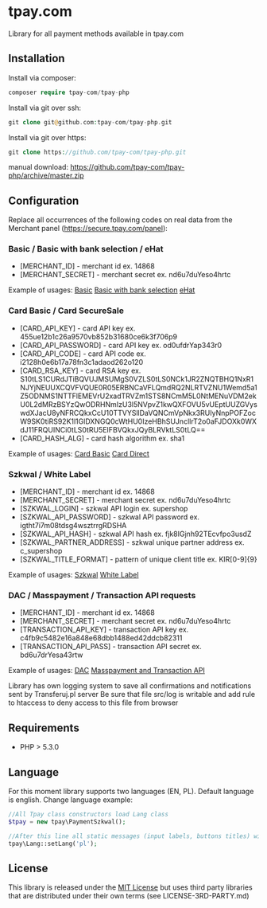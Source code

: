 # tpay.com

Library for all payment methods available in tpay.com

## Installation

Install via composer:
```php
composer require tpay-com/tpay-php
```
Install via git over ssh:
```php
git clone git@github.com:tpay-com/tpay-php.git
```

Install via git over https:
```php
git clone https://github.com/tpay-com/tpay-php.git
```
manual download:
https://github.com/tpay-com/tpay-php/archive/master.zip

## Configuration

Replace all occurrences of the following codes on real data from the Merchant panel (https://secure.tpay.com/panel):

### Basic / Basic with bank selection / eHat 

  * [MERCHANT_ID] - merchant id ex. 14868
  * [MERCHANT_SECRET] - merchant secret ex. nd6u7duYeso4hrtc
  
   Example of usages: [Basic](examples/basic.php) [Basic with bank selection](examples/basicBankSelection.php) [eHat](examples/basicEhat.php)
  
### Card Basic / Card SecureSale

  * [CARD_API_KEY] - card API key ex. 455ue12b1c26a9570vb852b31680ce6k3f706p9
  * [CARD_API_PASSWORD] - card API key ex. od0ufdrYap343r0
  * [CARD_API_CODE] - card API code ex. i2128h0e6b17a78fn3c1adaod262o120
  * [CARD_RSA_KEY] - card RSA key ex. S10tLS1CURdJTiBQVUJMSUMgS0VZLS0tLS0NCk1JR2ZNQTBHQ1NxR1NJYjNEUUXCQVFVQUE0R05ERBNCaVFLQmdRQ2NLRTVZNU1Wemd5a1Z5ODNMS1NTTFlEMEVrU2xadTRVZm1STS8NCmM5L0NtMENuVDM2ekU0L2dMRzBSYzQwODRHNmIzU3l5NVpvZ1kwQXFOVU5vUEptUUZGVyswdXJacU8yNFRCQkxCcU10TTVYSllDaVQNCmVpNkx3RUIyNnpPOFZocW9SK0tiRS92K1l1GlDXNGQ0cWtHU0IzeHBhSUJncllrT2o0aFJDOXk0WXdJ11FRQUINCi0tLS0tRU5EIFBVQkxJQyBLRVktLS0tLQ==
  * [CARD_HASH_ALG] - card hash algorithm ex. sha1
  
  Example of usages: [Card Basic](examples/cardBasic.php) [Card Direct](examples/cardDirect.php)
  
### Szkwal / White Label

  * [MERCHANT_ID] - merchant id ex. 14868
  * [MERCHANT_SECRET] - merchant secret ex. nd6u7duYeso4hrtc
  * [SZKWAL_LOGIN] - szkwal API login ex. supershop
  * [SZKWAL_API_PASSWORD] - szkwal API password ex. igtht7i7m08tdsg4wsztrrgRDSHA
  * [SZKWAL_API_HASH] - szkwal API hash ex. fjk8IGjnh92TEcvfpo3usdZ
  * [SZKWAL_PARTNER_ADDRESS] - szkwal unique partner address ex. c_supershop
  * [SZKWAL_TITLE_FORMAT] - pattern of unique client title ex. KIR[0-9]{9}
  
  Example of usages: [Szkwal](examples/szkwal.php) [White Label](examples/whiteLabel.php)
  
### DAC / Masspayment / Transaction API requests

  * [MERCHANT_ID] - merchant id ex. 14868
  * [MERCHANT_SECRET] - merchant secret ex. nd6u7duYeso4hrtc
  * [TRANSACTION_API_KEY] - transaction API key ex. c4fb9c5482e16a848e68dbb1488ed42ddcb82311
  * [TRANSACTION_API_PASS] - transaction API secret ex. bd6u7drYesa43rtw
  
 Example of usages: [DAC](examples/dac.php) [Masspayment and Transaction API](examples/transactionApi.php)
 
Library has own logging system to save all confirmations and notifications sent by Transferuj.pl server
Be sure that file src/log is writable and add rule to htaccess to deny access to this file from browser

## Requirements

  * PHP > 5.3.0

## Language

For this moment library supports two languages (EN, PL). Default language is english.
Change language example:

```php
//All Tpay class constructors load Lang class
$tpay = new tpay\PaymentSzkwal();

//After this line all static messages (input labels, buttons titles) will be displayed in Polish
tpay\Lang::setLang('pl');
```

## License

This library is released under the [MIT License](http://www.opensource.org/licenses/MIT)
but uses third party libraries that are distributed under their own terms (see LICENSE-3RD-PARTY.md)
